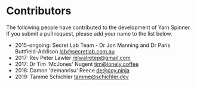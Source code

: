 # Contributors

The following people have contributed to the development of Yarn Spinner. If you submit a pull request, please add your name to the list below.

* 2015-ongoing: Secret Lab Team - Dr Jon Manning and Dr Paris Buttfield-Addison <lab@secretlab.com.au>
* 2017: Rev Peter Lawler <relwalretep@gmail.com>
* 2017: Dr Tim 'McJones' Nugent <tim@lonely.coffee>
* 2018: Damon 'demanrisu' Reece <de@coy.ninja>
* 2019: Tamme Schichler <tamme@schichler.dev>